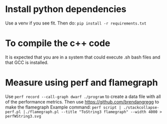 # Install python dependencies
Use a venv if you see fit.
Then do:
`pip install -r requirements.txt`

# To compile the c++ code 
It is expected that you are in a system that could execute .sh bash files and that GCC is installed.

# Measure using perf and flamegraph
Use `perf record --call-graph dwarf ./program` to create a data file with all of the performance metrics.
Then use https://github.com/brendangregg to make the flamegraph
Example command: `perf script | ./stackcollapse-perf.pl |./flamegraph.pl --title "ToString3 flamegraph" --width 4000 > perfWString3.svg`

